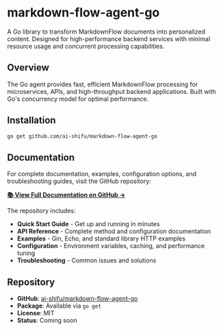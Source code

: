 # markdown-flow-agent-go

A Go library to transform MarkdownFlow documents into personalized content. Designed for high-performance backend services with minimal resource usage and concurrent processing capabilities.

## Overview

The Go agent provides fast, efficient MarkdownFlow processing for microservices, APIs, and high-throughput backend applications. Built with Go's concurrency model for optimal performance.

## Installation

```bash
go get github.com/ai-shifu/markdown-flow-agent-go
```

## Documentation

For complete documentation, examples, configuration options, and troubleshooting guides, visit the GitHub repository:

**[📚 View Full Documentation on GitHub →](https://github.com/ai-shifu/markdown-flow-agent-go)**

The repository includes:

- **Quick Start Guide** - Get up and running in minutes
- **API Reference** - Complete method and configuration documentation
- **Examples** - Gin, Echo, and standard library HTTP examples
- **Configuration** - Environment variables, caching, and performance tuning
- **Troubleshooting** - Common issues and solutions

## Repository

- **GitHub**: [ai-shifu/markdown-flow-agent-go](https://github.com/ai-shifu/markdown-flow-agent-go)
- **Package**: Available via `go get`
- **License**: MIT
- **Status**: Coming soon
